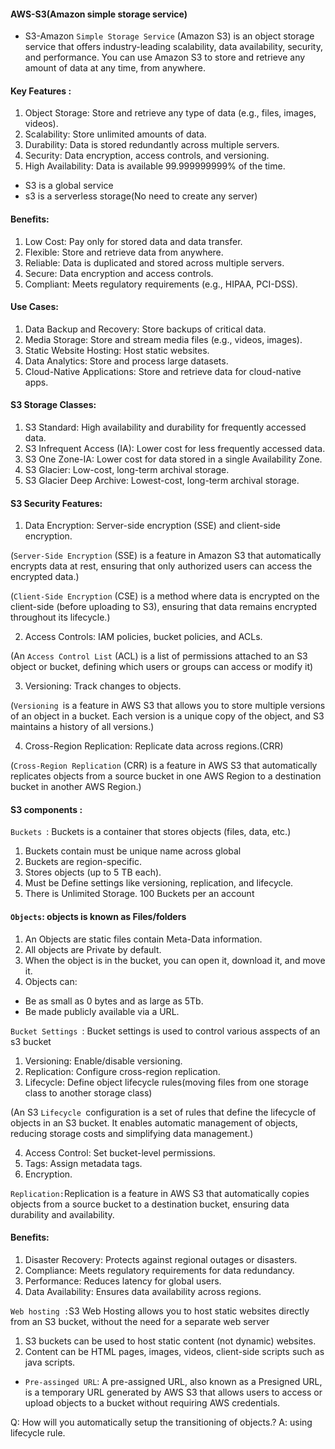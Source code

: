 #### AWS-S3(Amazon simple storage service)

* S3-Amazon `Simple Storage Service` (Amazon S3) is an object storage service that offers industry-leading scalability, data availability, security, and performance. You can use Amazon S3 to store and retrieve any amount of data at any time, from anywhere.

#### Key Features :

1. Object Storage: Store and retrieve any type of data (e.g., files, images, videos).
2. Scalability: Store unlimited amounts of data.
3. Durability: Data is stored redundantly across multiple servers.
4. Security: Data encryption, access controls, and versioning.
5. High Availability: Data is available 99.999999999% of the time.

* S3 is a global service
* s3 is a serverless storage(No need to create any server)


#### Benefits:

1. Low Cost: Pay only for stored data and data transfer.
2. Flexible: Store and retrieve data from anywhere.
3. Reliable: Data is duplicated and stored across multiple servers.
4. Secure: Data encryption and access controls.
5. Compliant: Meets regulatory requirements (e.g., HIPAA, PCI-DSS).

#### Use Cases:

1. Data Backup and Recovery: Store backups of critical data.
2. Media Storage: Store and stream media files (e.g., videos, images).
3. Static Website Hosting: Host static websites.
4. Data Analytics: Store and process large datasets.
5. Cloud-Native Applications: Store and retrieve data for cloud-native apps.

#### S3 Storage Classes:

1. S3 Standard: High availability and durability for frequently accessed data.
2. S3 Infrequent Access (IA): Lower cost for less frequently accessed data.
3. S3 One Zone-IA: Lower cost for data stored in a single Availability Zone.
4. S3 Glacier: Low-cost, long-term archival storage.
5. S3 Glacier Deep Archive: Lowest-cost, long-term archival storage.


#### S3 Security Features:

1. Data Encryption: Server-side encryption (SSE) and client-side encryption.

(`Server-Side Encryption` (SSE) is a feature in Amazon S3 that automatically encrypts data at rest, ensuring that only authorized users can access the encrypted data.)

(`Client-Side Encryption` (CSE) is a method where data is encrypted on the client-side (before uploading to S3), ensuring that data remains encrypted throughout its lifecycle.)

2. Access Controls: IAM policies, bucket policies, and ACLs.

(An `Access Control List` (ACL) is a list of permissions attached to an S3 object or bucket, defining which users or groups can access or modify it)

3. Versioning: Track changes to objects.

(`Versioning `is a feature in AWS S3 that allows you to store multiple versions of an object in a bucket. Each version is a unique copy of the object, and S3 maintains a history of all versions.)

4. Cross-Region Replication: Replicate data across regions.(CRR)

(`Cross-Region Replication` (CRR) is a feature in AWS S3 that automatically replicates objects from a source bucket in one AWS Region to a destination bucket in another AWS Region.)

#### S3 components :

`Buckets `: Buckets is a container that stores objects (files, data, etc.) 

1. Buckets contain  must be unique name across global
2. Buckets are region-specific.
3. Stores objects (up to 5 TB each).
4. Must be Define settings like versioning, replication, and lifecycle.
5. There is Unlimited Storage. 100 Buckets per an account

#### `Objects`: objects is known as Files/folders

1. An Objects are static files contain Meta-Data information. 
2. All objects are Private by default. 
3. When the object is in the bucket, you can open it, download it, and move it. 
4. Objects can: 
*   Be as small as 0 bytes and as large as 5Tb. 
* 	Be made publicly available via a URL. 


 `Bucket Settings `: Bucket settings is used to control various asspects of an s3 bucket

1. Versioning: Enable/disable versioning.
2. Replication: Configure cross-region replication.
3. Lifecycle: Define object lifecycle rules(moving files from one storage class to another storage class)

(An S3 `Lifecycle `configuration is a set of rules that define the lifecycle of objects in an S3 bucket. It enables automatic management of objects, reducing storage costs and simplifying data management.)

4. Access Control: Set bucket-level permissions.
5. Tags: Assign metadata tags.
6. Encryption.

`Replication:`Replication is a feature in AWS S3 that automatically copies objects from a source bucket to a destination bucket, ensuring data durability and availability.

#### Benefits:

1. Disaster Recovery: Protects against regional outages or disasters.
2. Compliance: Meets regulatory requirements for data redundancy.
3. Performance: Reduces latency for global users.
4. Data Availability: Ensures data availability across regions.

`Web hosting :`S3 Web Hosting allows you to host static websites directly from an S3 bucket, without the need for a separate web server

1. S3 buckets can be used to host static content (not dynamic) websites. 
2. Content can be HTML pages, images, videos, client-side scripts such as java scripts. 


* `Pre-assinged URL`: A pre-assigned URL, also known as a Presigned URL, is a temporary URL generated by AWS S3 that allows users to access or upload objects to a bucket without requiring AWS credentials.

Q: How will you automatically setup the transitioning of objects.?
A: using lifecycle rule.
